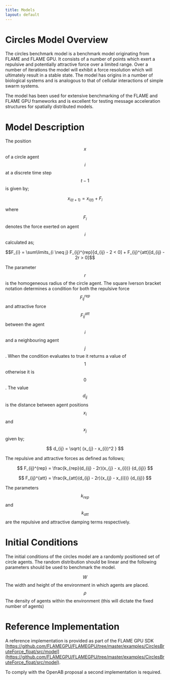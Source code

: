 ```yaml
---
title: Models
layout: default
---
```


# Circles Model Overview

The circles benchmark model is a benchmark model originating from FLAME and FLAME GPU. It consists of a number of points which exert a repulsive and potentially attractive force over a limited range. Over a number of iterations the model will exhibit a force resolution which will ultimately result in a stable state. The model has origins in a number of biological systems and is analogous to that of cellular interactions of simple swarm systems.

The model has been used for extensive benchmarking of the FLAME and FLAME GPU frameworks and is excellent for testing message acceleration structures for spatially distributed models.

# Model Description

The position $$x$$ of a circle agent $$i$$ at a discrete time step $$t - 1$$ is given by;

$$x_{i(t+1)} = x_{i(t)} + F_{i}$$

where $$F_{i}$$ denotes the force exerted on agent $$i$$ calculated as;

$$F_{i} = \sum\limits_{i \neq j} F_{ij}^{rep}[d_{ij} - 2 < 0] + F_{ij}^{att}[d_{ij} - 2r > 0]$$

The parameter $$r$$ is the homogeneous radius of the circle agent. The square Iverson bracket notation determines a condition for both the repulsive force $$F_{ij}^{rep}$$ and attractive force $$F_{ij}^{att}$$ between the agent $$i$$ and a neighbouring agent $$j$$. When the condition evaluates to true it returns a value of $$1$$ otherwise it is $$0$$. The value $$d_{ij}$$ is the distance between agent positions $$x_{i}$$ and $$x_{j}$$ given by;

$$ d_{ij} = \sqrt{ (x_{j} - x_{i})^2 } $$

The repulsive and attractive forces as defined as follows;

$$ F_{ij}^{rep} = \frac{k_{rep}(d_{ij} - 2r)(x_{j} - x_{i})} {d_{ij}} $$

$$ F_{ij}^{att} = \frac{k_{att}(d_{ij} - 2r)(x_{j} - x_{i})} {d_{ij}} $$

The parameters $$k_{rep}$$ and $$k_{att}$$ are the repulsive and attractive damping terms respectively.


# Initial Conditions

The initial conditions of the circles model are a randomly positioned set of circle agents. The random distribution should be linear and the following parameters should be used to benchmark the model.

$$W$$ The width and height of the environment in which agents are placed.
$$\rho$$ The density of agents within the environment (this will dictate the fixed number of agents)

# Reference Implementation

A reference implementation is provided as part of the FLAME GPU SDK [https://github.com/FLAMEGPU/FLAMEGPU/tree/master/examples/CirclesBruteForce_float/src/model](https://github.com/FLAMEGPU/FLAMEGPU/tree/master/examples/CirclesBruteForce_float/src/model).

To comply with the OpenAB proposal a second implementation is required. 